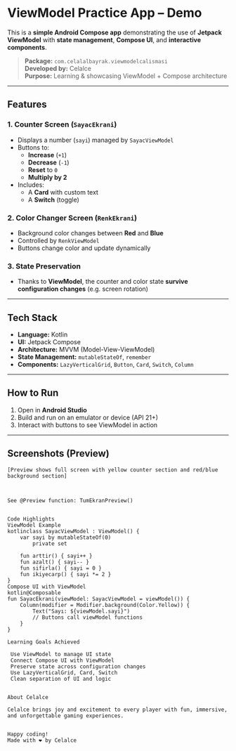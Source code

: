 # ViewModel Practice App – Demo

This is a **simple Android Compose app** demonstrating the use of **Jetpack ViewModel** with **state management**, **Compose UI**, and **interactive components**.

> **Package:** `com.celalalbayrak.viewmodelcalismasi`  
> **Developed by:** Celalce  
> **Purpose:** Learning & showcasing ViewModel + Compose architecture

---

## Features

### 1. **Counter Screen (`SayacEkrani`)**
- Displays a number (`sayi`) managed by `SayacViewModel`
- Buttons to:
  - **Increase** (`+1`)
  - **Decrease** (`-1`)
  - **Reset** to `0`
  - **Multiply by 2**
- Includes:
  - A **Card** with custom text
  - A **Switch** (toggle)

### 2. **Color Changer Screen (`RenkEkrani`)**
- Background color changes between **Red** and **Blue**
- Controlled by `RenkViewModel`
- Buttons change color and update dynamically

### 3. **State Preservation**
- Thanks to **ViewModel**, the counter and color state **survive configuration changes** (e.g. screen rotation)

---

## Tech Stack

- **Language:** Kotlin
- **UI:** Jetpack Compose
- **Architecture:** MVVM (Model-View-ViewModel)
- **State Management:** `mutableStateOf`, `remember`
- **Components:** `LazyVerticalGrid`, `Button`, `Card`, `Switch`, `Column`

---

## How to Run

1. Open in **Android Studio**
2. Build and run on an emulator or device (API 21+)
3. Interact with buttons to see ViewModel in action

---

## Screenshots (Preview)

```plaintext
[Preview shows full screen with yellow counter section and red/blue background section]



See @Preview function: TumEkranPreview()


Code Highlights
ViewModel Example
kotlinclass SayacViewModel : ViewModel() {
    var sayi by mutableStateOf(0)
        private set

    fun arttir() { sayi++ }
    fun azalt() { sayi-- }
    fun sifirla() { sayi = 0 }
    fun ikiyecarp() { sayi *= 2 }
}
Compose UI with ViewModel
kotlin@Composable
fun SayacEkrani(viewModel: SayacViewModel = viewModel()) {
    Column(modifier = Modifier.background(Color.Yellow)) {
        Text("Sayı: ${viewModel.sayi}")
        // Buttons call viewModel functions
    }
}

Learning Goals Achieved

 Use ViewModel to manage UI state
 Connect Compose UI with ViewModel
 Preserve state across configuration changes
 Use LazyVerticalGrid, Card, Switch
 Clean separation of UI and logic


About Celalce

Celalce brings joy and excitement to every player with fun, immersive, and unforgettable gaming experiences.


Happy coding!
Made with ❤️ by Celalce
